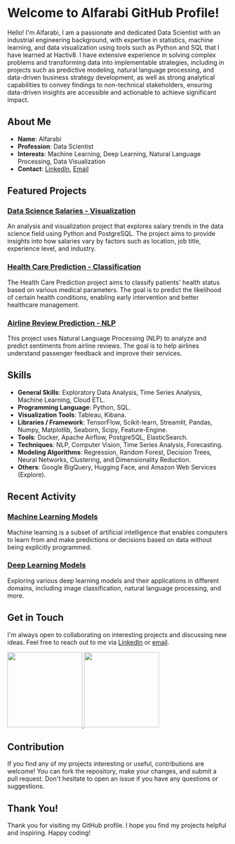 # Welcome to Alfarabi GitHub Profile!

Hello! I'm Alfarabi, I am a passionate and dedicated Data Scientist with an industrial engineering background, with expertise in statistics, machine learning, and data visualization using tools such as Python and SQL that I have learned at Hactiv8. I have extensive experience in solving complex problems and transforming data into implementable strategies, including in projects such as predictive modeling, natural language processing, and data-driven business strategy development, as well as strong analytical capabilities to convey findings to non-technical stakeholders, ensuring data-driven insights are accessible and actionable to achieve significant impact.

## About Me

- **Name**: Alfarabi
- **Profession**: Data Scientist
- **Interests**: Machine Learning, Deep Learning, Natural Language Processing, Data Visualization
- **Contact**: [LinkedIn](https://www.linkedin.com/in/alfa-rabi-49b9b8285/), [Email](alfarabi5898@gmail.com)

## Featured Projects

### [Data Science Salaries - Visualization](https://github.com/Alfarabi58/Python-PostgreSQL/tree/main/Data%20Science%20Salaries%20-%20Visualization)
An analysis and visualization project that explores salary trends in the data science field using Python and PostgreSQL. The project aims to provide insights into how salaries vary by factors such as location, job title, experience level, and industry.

### [Health Care Prediction - Classification](https://github.com/Alfarabi58/Machine-Learning/tree/main/Health%20Care%20Prediction%20-%20Classification)
The Health Care Prediction project aims to classify patients' health status based on various medical parameters. The goal is to predict the likelihood of certain health conditions, enabling early intervention and better healthcare management.

### [Airline Review Prediction - NLP](https://github.com/Alfarabi58/Deep-Learning/tree/main/Airline%20Review%20Prediction%20-%20NLP)
This project uses Natural Language Processing (NLP) to analyze and predict sentiments from airline reviews. The goal is to help airlines understand passenger feedback and improve their services.

## Skills

- **General Skills**: Exploratory Data Analysis, Time Series Analysis, Machine Learning, Cloud ETL.
- **Programming Language**: Python, SQL.
- **Visualization Tools**: Tableau, Kibana.
- **Libraries / Framework**: TensorFlow, Scikit-learn, Streamlit, Pandas, Numpy, Matplotlib, Seaborn, Scipy, Feature-Engine.
- **Tools**: Docker, Apache Airflow, PostgreSQL, ElasticSearch. 
- **Techniques**: NLP, Computer Vision, Time Series Analysis, Forecasting.
- **Modeling Algorithms**: Regression, Random Forest, Decision Trees, Neural Networks, Clustering, and Dimensionality Reduction.
- **Others**: Google BigQuery, Hugging Face, and Amazon Web Services (Explore). 

## Recent Activity

### [Machine Learning Models](https://github.com/Alfarabi58/Machine-Learning/tree/main)
Machine learning is a subset of artificial intelligence that enables computers to learn from and make predictions or decisions based on data without being explicitly programmed.

### [Deep Learning Models](https://github.com/Alfarabi58/Deep-Learning)
Exploring various deep learning models and their applications in different domains, including image classification, natural language processing, and more.

## Get in Touch

I'm always open to collaborating on interesting projects and discussing new ideas. Feel free to reach out to me via [LinkedIn](https://www.linkedin.com/in/alfa-rabi-49b9b8285/) or [email](alfarabi5898@gmail.com).

<p align="left">
<a href="https://github.com/adhyarya51">
<img height="171em" src="https://github-readme-stats-eight-theta.vercel.app/api?username=adhyarya51&show_icons=true&theme=algolia&include_all_commits=true&count_private=true"/>
<img height="171em" src="https://github-readme-stats-eight-theta.vercel.app/api/top-langs/?username=adhyarya51&layout=compact&langs_count=8&theme=algolia"/>
</a>
</p>

## Contribution

If you find any of my projects interesting or useful, contributions are welcome! You can fork the repository, make your changes, and submit a pull request. Don't hesitate to open an issue if you have any questions or suggestions.

## Thank You!

Thank you for visiting my GitHub profile. I hope you find my projects helpful and inspiring. Happy coding!
